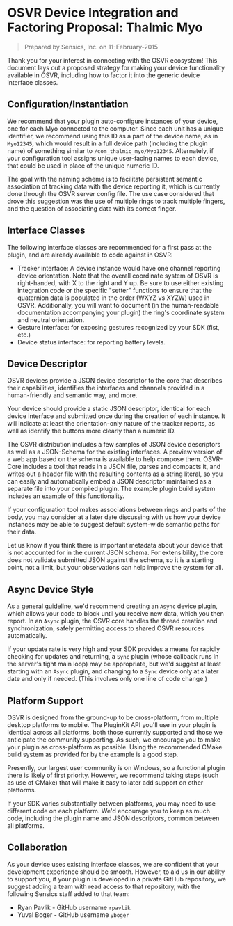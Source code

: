 # OSVR Device Integration and Factoring Proposal: Thalmic Myo

> Prepared by Sensics, Inc. on 11-February-2015

Thank you for your interest in connecting with the OSVR ecosystem! This document lays out a proposed strategy for making your device functionality available in OSVR, including how to factor it into the generic device interface classes.


## Configuration/Instantiation
We recommend that your plugin auto-configure instances of your device, one for each Myo connected to the computer. Since each unit has a unique identifier, we recommend using this ID as a part of the device name, as in `Myo12345`, which would result in a full device path (including the plugin name) of something similar to `/com_thalmic_myo/Myo12345`. Alternately, if your configuration tool assigns unique user-facing names to each device, that could be used in place of the unique numeric ID.

The goal with the naming scheme is to facilitate persistent semantic association of tracking data with the device reporting it, which is currently done through the OSVR server config file. The use case considered that drove this suggestion was the use of multiple rings to track multiple fingers, and the question of associating data with its correct finger.

## Interface Classes
The following interface classes are recommended for a first pass at the plugin, and are already available to code against in OSVR:

- Tracker interface: A device instance would have one channel reporting device orientation. Note that the overall coordinate system of OSVR is right-handed, with X to the right and Y up. Be sure to use either existing integration code or the specific "setter" functions to ensure that the quaternion data is populated in the order (WXYZ vs XYZW) used in OSVR. Additionally, you will want to document (in the human-readable documentation accompanying your plugin) the ring's coordinate system and neutral orientation.
- Gesture interface: for exposing gestures recognized by your SDK (fist, etc.)
- Device status interface: for reporting battery levels.

## Device Descriptor
OSVR devices provide a JSON device descriptor to the core that describes their capabilities, identifies the interfaces and channels provided in a human-friendly and semantic way, and more.

Your device should provide a static JSON descriptor, identical for each device interface and submitted once during the creation of each instance. It will indicate at least the orientation-only nature of the tracker reports, as well as identify the buttons more clearly than a numeric ID.

The OSVR distribution includes a few samples of JSON device descriptors as well as a JSON-Schema for the existing interfaces. A preview version of a web app based on the schema is available to help compose them. OSVR-Core includes a tool that reads in a JSON file, parses and compacts it, and writes out a header file with the resulting contents as a string literal, so you can easily and automatically embed a JSON descriptor maintained as a separate file into your compiled plugin. The example plugin build system includes an example of this functionality.

If your configuration tool makes associations between rings and parts of the body, you may consider at a later date discussing with us how your device instances may be able to suggest default system-wide semantic paths for their data.

Let us know if you think there is important metadata about your device that is not accounted for in the current JSON schema. For extensibility, the core does not validate submitted JSON against the schema, so it is a starting point, not a limit, but your observations can help improve the system for all.

## Async Device Style
As a general guideline, we'd recommend creating an `Async` device plugin, which allows your code to block until you receive new data, which you then report. In an `Async` plugin, the OSVR core handles the thread creation and synchronization, safely permitting access to shared OSVR resources automatically.

If your update rate is very high and your SDK provides a means for rapidly checking for updates and returning, a `Sync` plugin (whose callback runs in the server's tight main loop) may be appropriate, but we'd suggest at least starting with an `Async` plugin, and changing to a `Sync` device only at a later date and only if needed. (This involves only one line of code change.)

## Platform Support
OSVR is designed from the ground-up to be cross-platform, from multiple desktop platforms to mobile. The PluginKit API you'll use in your plugin is identical across all platforms, both those currently supported and those we anticipate the community supporting. As such, we encourage you to make your plugin as cross-platform as possible. Using the recommended CMake build system as provided for by the example is a good step.

Presently, our largest user community is on Windows, so a functional plugin there is likely of first priority. However, we recommend taking steps (such as use of CMake) that will make it easy to later add support on other platforms.

If your SDK varies substantially between platforms, you may need to use different code on each platform. We'd encourage you to keep as much code, including the plugin name and JSON descriptors, common between all platforms.

## Collaboration
As your device uses existing interface classes, we are confident that your development experience should be smooth. However, to aid us in our ability to support you, if your plugin is developed in a private GitHub repository, we suggest adding a team with read access to that repository, with the following Sensics staff added to that team:

- Ryan Pavlik - GitHub username `rpavlik`
- Yuval Boger - GitHub username `yboger`